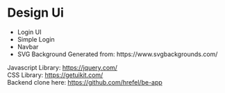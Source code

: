 # Design Ui

<ul>
    <li>Login UI</li>
    <li>Simple Login</li>
    <li>Navbar</li>
    <li>SVG Background Generated from: https://www.svgbackgrounds.com/</li>
</ul>

Javascript Library: https://jquery.com/
<br>
CSS Library: https://getuikit.com/
<br>
Backend clone here: https://github.com/hrefel/be-app
